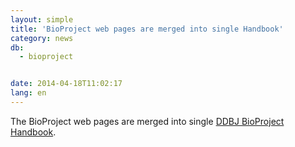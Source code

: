 ```yaml
---
layout: simple
title: 'BioProject web pages are merged into single Handbook'
category: news
db:
  - bioproject


date: 2014-04-18T11:02:17
lang: en
---
```


The BioProject web pages are merged into single <a href="/bioproject/services/index.html">DDBJ BioProject Handbook</a>.
